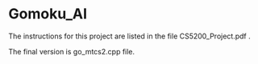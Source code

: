 # Gomoku_AI

The instructions for this project are listed in the file CS5200_Project.pdf .

The final version is go_mtcs2.cpp file. 


